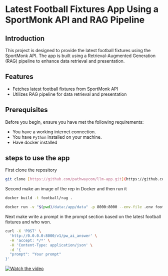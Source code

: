 # Latest Football Fixtures App Using a SportMonk API and RAG Pipeline

## Introduction
This project is designed to provide the latest football fixtures using the SportMonk API. The app is built using a Retrieval-Augmented Generation (RAG) pipeline to enhance data retrieval and presentation.

## Features
- Fetches latest football fixtures from SportMonk API
- Utilizes RAG pipeline for data retrieval and presentation

## Prerequisites
Before you begin, ensure you have met the following requirements:
- You have a working internet connection.
- You have `Python` installed on your machine.
-  Have docker installed
## steps to use the app
First clone the repository
```bash
git clone [https://github.com/pathwaycom/llm-app.git](https://github.com/AmanTomy/App.git)
```
Second make an image of the rep in Docker and then run it
```bash
docker build -t football/rag .
```
```bash
docker run -v "$(pwd)/data:/app/data" -p 8000:8000 --env-file .env football/rag
```
Next make write a prompt in the prompt section based on the latest football fixtures and who won.
```bash
curl -X 'POST' \
  'http://0.0.0.0:8000/v1/pw_ai_answer' \
  -H 'accept: */*' \
  -H 'Content-Type: application/json' \
  -d '{
  "prompt": "Your prompt"
}'
```
[![Watch the video](https://img.youtube.com/vi/03Uztub_mAc/maxresdefault.jpg)](https://www.youtube.com/watch?v=03Uztub_mAc)
